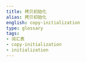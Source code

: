 ```yaml
---
title: 拷贝初始化
alias: 拷贝初始化
english: copy-initialization
type: glossary
tags:
- 词汇表
- copy-initialization
- initialization
---
```

